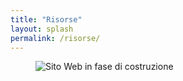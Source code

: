 ```yaml
---
title: "Risorse"
layout: splash
permalink: /risorse/
---
```


<figure>
  <img src="{{ site.baseurl }}/assets/img/Website-Under-Construction.jpg" alt="Sito Web in fase di costruzione"/>
</figure>
